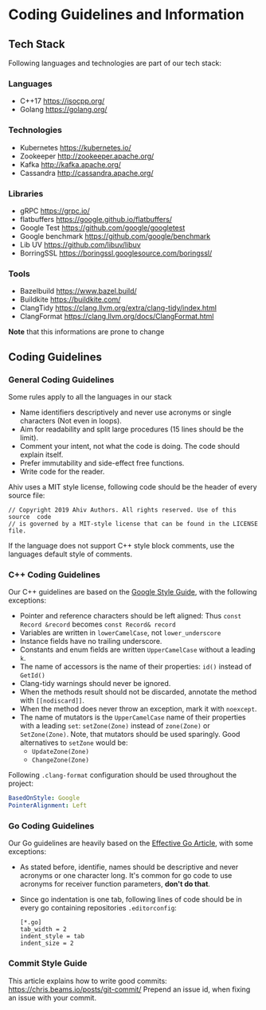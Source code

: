 # Coding Guidelines and Information

## Tech Stack

Following languages and technologies are part of our tech stack:
### Languages
- C++17 https://isocpp.org/
- Golang https://golang.org/
### Technologies
- Kubernetes https://kubernetes.io/
- Zookeeper http://zookeeper.apache.org/
- Kafka http://kafka.apache.org/
- Cassandra http://cassandra.apache.org/
### Libraries
- gRPC https://grpc.io/
- flatbuffers https://google.github.io/flatbuffers/
- Google Test https://github.com/google/googletest
- Google benchmark https://github.com/google/benchmark
- Lib UV https://github.com/libuv/libuv
- BorringSSL https://boringssl.googlesource.com/boringssl/
### Tools
- Bazelbuild https://www.bazel.build/
- Buildkite https://buildkite.com/
- ClangTidy https://clang.llvm.org/extra/clang-tidy/index.html
- ClangFormat https://clang.llvm.org/docs/ClangFormat.html

**Note** that this informations are prone to change 

## Coding Guidelines

### General Coding Guidelines

Some rules apply to all the languages in our stack
 - Name identifiers descriptively and never use acronyms or single characters (Not even in loops).
 - Aim for readability and split large procedures (15 lines should be the limit).
 - Comment your intent, not what the code is doing. The code should explain itself.
 - Prefer immutability and side-effect free functions.
 - Write code for the reader.
 
Ahiv uses a MIT style license, following code should be the header of every source file:
```
// Copyright 2019 Ahiv Authors. All rights reserved. Use of this source  code  
// is governed by a MIT-style license that can be found in the LICENSE file.
```
If the language does not support C++ style block comments, use the languages default style of comments.

### C++ Coding Guidelines

Our C++ guidelines are based on the [Google Style Guide](https://google.github.io/styleguide/cppguide.html),
with the following exceptions:

  - Pointer and reference characters should be left aligned:
    Thus `const Record &record` becomes `const Record& record`
  - Variables are written in `lowerCamelCase`, not `lower_underscore`
  - Instance fields have no trailing underscore.
  - Constants and enum fields are written `UpperCamelCase` without a leading `k`.
  - The name of accessors is the name of their properties: 
      `id()` instead of `GetId()`
  - Clang-tidy warnings should never be ignored. 
  - When the methods result should not be discarded, annotate the method with `[[nodiscard]]`.
  - When the method does never throw an exception, mark it with `noexcept`.
  - The name of mutators is the `UpperCamelCase` name of their properties with a leading `set`:
      `setZone(Zone)` instead of `zone(Zone)` or `SetZone(Zone)`.
    Note, that mutators should be used sparingly. Good alternatives to `setZone` would be:
      - `UpdateZone(Zone)`
      - `ChangeZone(Zone)`  
      
Following `.clang-format` configuration should be used throughout the project:
```yml
BasedOnStyle: Google
PointerAlignment: Left
```

### Go Coding Guidelines

Our Go guidelines are heavily based on the [Effective Go Article](https://golang.org/doc/effective_go.html),
with some exceptions:
  - As stated before, identifie, names should be descriptive and never acronyms or one character long.
    It's common for go code to use acronyms for receiver function parameters, **don't do that**.
  - Since go indentation is one tab, following lines of code should be in 
    every go containing repositories `.editorconfig`:
      
      ```editorconfig
      [*.go]
      tab_width = 2
      indent_style = tab
      indent_size = 2
      ```
### Commit Style Guide
This article explains how to write good commits: https://chris.beams.io/posts/git-commit/
Prepend an issue id, when fixing an issue with your commit.
